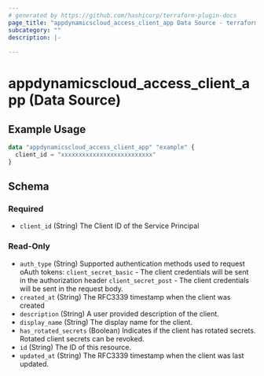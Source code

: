 ```yaml
---
# generated by https://github.com/hashicorp/terraform-plugin-docs
page_title: "appdynamicscloud_access_client_app Data Source - terraform-provider-appdynamicscloud"
subcategory: ""
description: |-
  
---
```


# appdynamicscloud_access_client_app (Data Source)



## Example Usage

```terraform
data "appdynamicscloud_access_client_app" "example" {
  client_id = "xxxxxxxxxxxxxxxxxxxxxxxxxx"
}
```

<!-- schema generated by tfplugindocs -->
## Schema

### Required

- `client_id` (String) The Client ID of the Service Principal

### Read-Only

- `auth_type` (String) Supported authentication methods used to request oAuth tokens: `client_secret_basic` - The client credentials will be sent in the authorization header `client_secret_post` - The client credentials will be sent in the request body.
- `created_at` (String) The RFC3339 timestamp when the client was created
- `description` (String) A user provided description of the client.
- `display_name` (String) The display name for the client.
- `has_rotated_secrets` (Boolean) Indicates if the client has rotated secrets. Rotated client secrets can be revoked.
- `id` (String) The ID of this resource.
- `updated_at` (String) The RFC3339 timestamp when the client was last updated.



